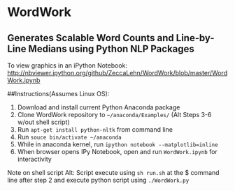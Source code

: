 # WordWork
## Generates Scalable Word Counts and Line-by-Line Medians using Python NLP Packages

To view graphics in an iPython Notebook: 
http://nbviewer.ipython.org/github/ZeccaLehn/WordWork/blob/master/WordWork.ipynb 

##Instructions(Assumes Linux OS):

1. Download and install current Python Anaconda package 
2. Clone WordWork repository to `~/anaconda/Examples/` (Alt Steps 3-6 w/out shell script)
3. Run `apt-get install python-nltk` from command line 
4. Run `souce bin/activate ~/anaconda`  
5. While in anaconda kernel, run `ipython notebook --matplotlib=inline` 
6. When browser opens IPy Notebook, open and run `WordWork.ipynb` for interactivity


Note on shell script Alt: Script execute using `sh run.sh` at the $ command line after step 2 and execute python script using `./WordWork.py`
